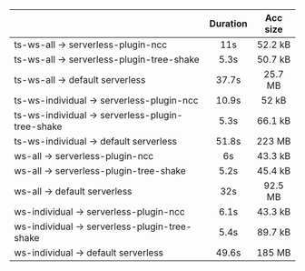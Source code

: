|                                                  | Duration | Acc size |
| :----------------------------------------------- | :------: | :------: |
| ts-ws-all -> serverless-plugin-ncc               |    11s   |  52.2 kB |
| ts-ws-all -> serverless-plugin-tree-shake        |   5.3s   |  50.7 kB |
| ts-ws-all -> default serverless                  |   37.7s  |  25.7 MB |
| ts-ws-individual -> serverless-plugin-ncc        |   10.9s  |   52 kB  |
| ts-ws-individual -> serverless-plugin-tree-shake |   5.3s   |  66.1 kB |
| ts-ws-individual -> default serverless           |   51.8s  |  223 MB  |
| ws-all -> serverless-plugin-ncc                  |    6s    |  43.3 kB |
| ws-all -> serverless-plugin-tree-shake           |   5.2s   |  45.4 kB |
| ws-all -> default serverless                     |    32s   |  92.5 MB |
| ws-individual -> serverless-plugin-ncc           |   6.1s   |  43.3 kB |
| ws-individual -> serverless-plugin-tree-shake    |   5.4s   |  89.7 kB |
| ws-individual -> default serverless              |   49.6s  |  185 MB  |